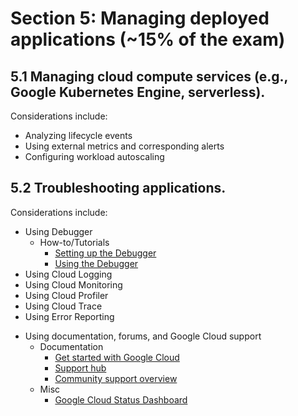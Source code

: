 # Section 5: Managing deployed applications (~15% of the exam)

## 5.1 Managing cloud compute services (e.g., Google Kubernetes Engine, serverless).

Considerations include:

* Analyzing lifecycle events
* Using external metrics and corresponding alerts
* Configuring workload autoscaling

<!-- ## 5.1 Managing Compute Engine VMs.

Considerations include:

* Debugging a custom VM image using the serial port
    * Reading
        * [Interacting with the serial console](https://cloud.google.com/compute/docs/instances/interacting-with-serial-console)
        * [Viewing serial port output](https://cloud.google.com/compute/docs/instances/viewing-serial-port-output)
        * [gcloud compute connect-to-serial-port](https://cloud.google.com/sdk/gcloud/reference/compute/connect-to-serial-port)
* Diagnosing a failed Compute Engine VM startup
    * Reading
        * [Troubleshooting VM start up](https://cloud.google.com/compute/docs/troubleshooting/vm-startup)
* Sending logs from a VM to Cloud Logging
    * Reading
        * [About the Logging agent](https://cloud.google.com/logging/docs/agent) and following sections
* Viewing and analyzing logs
    * Reading
        * [Using the Logs Explorer](https://cloud.google.com/logging/docs/view/logs-viewer-interface)
        * [Logging query language](https://cloud.google.com/logging/docs/view/logging-query-language)
* Inspecting resource utilization over time
    * Reading
        * [Compute Engine - Viewing usage reports](https://cloud.google.com/compute/docs/logging/usage-export) -->

<!-- ## 5.2 Managing Google Kubernetes Engine workloads.

Considerations include:

* Configuring logging and monitoring
    * Reading
        * [Installing Cloud Operations for GKE support](https://cloud.google.com/stackdriver/docs/solutions/gke/installing)
* Analyzing container lifecycle events (e.g., CrashLoopBackOff, ImagePullErr)
    * Reading
        * [CrashLoopBackOff](https://cloud.google.com/kubernetes-engine/docs/troubleshooting#CrashLoopBackOff)
        * [ImagePullBackOff and ErrImagePull](https://cloud.google.com/kubernetes-engine/docs/troubleshooting#ImagePullBackOff)
* Viewing and analyzing logs
    * Reading
        * [Viewing your GKE logs](https://cloud.google.com/stackdriver/docs/solutions/gke/using-logs)
        * [Observing your GKE clusters](https://cloud.google.com/stackdriver/docs/solutions/gke/observing)
* Writing and exporting custom metrics
    * Reading
        * [Using Custom Metrics](https://cloud.google.com/monitoring/custom-metrics)
* Using external metrics and corresponding alerts
    * Reading
        * [Autoscaling Deployments with Cloud Monitoring metrics](https://cloud.google.com/kubernetes-engine/docs/tutorials/autoscaling-metrics)
    * Code/Tutorials
        * [GitHub - Custom Metrics - Stackdriver Adapter](https://github.com/GoogleCloudPlatform/k8s-stackdriver/blob/master/custom-metrics-stackdriver-adapter/README.md)
* Configuring workload autoscaling
    * Reading
        * [Cluster autoscaler](https://cloud.google.com/kubernetes-engine/docs/concepts/cluster-autoscaler)
    * Code/Tutorials
        * [Autoscaling a cluster](https://cloud.google.com/kubernetes-engine/docs/how-to/cluster-autoscaler)
        * [Scaling an application](https://cloud.google.com/kubernetes-engine/docs/how-to/scaling-apps)
        * [Horizontal Pod Autoscaling](https://cloud.google.com/kubernetes-engine/docs/concepts/horizontalpodautoscaler) -->

## 5.2 Troubleshooting applications.

Considerations include:

<!-- * Creating a monitoring dashboard
    * How-to/Tutorials
        * [Using dashboards and charts](https://cloud.google.com/monitoring/dashboards) and following sections
* Writing custom metrics and creating log-based metrics
    * How-to/Tutorials
        * [Using Custom Metrics](https://cloud.google.com/monitoring/custom-metrics)
        * [Overview of logs-based metrics](https://cloud.google.com/logging/docs/logs-based-metrics) and following sections -->
* Using Debugger
    * How-to/Tutorials
        * [Setting up the Debugger](https://cloud.google.com/debugger/docs/setup)
        * [Using the Debugger](https://cloud.google.com/debugger/docs/using/snapshots)
* Using Cloud Logging
* Using Cloud Monitoring
* Using Cloud Profiler
* Using Cloud Trace
* Using Error Reporting
<!-- * Reviewing stack traces for error analysis
    * How-to/Tutorials
        * [Operations Suite - Viewing errors](https://cloud.google.com/error-reporting/docs/viewing-errors)
* Exporting logs from Google Cloud
    * How-to/Tutorials
        * [Overview of logs exports](https://cloud.google.com/logging/docs/export)
* Viewing logs in the Google Cloud Console
    * How-to/Tutorials
        * [Logs Explorer overview](https://cloud.google.com/logging/docs/view/logs-viewer-preview)
* Reviewing application performance (e.g., Cloud Trace, Prometheus, OpenTelemetry)
    * How-to/Tutorials
        * [Setting up Trace](https://cloud.google.com/trace/docs/setup)
    * Solution
        * [Integrating Cloud Monitoring, Logging, and Trace with observability and alerting solutions](https://cloud.google.com/solutions/integrating-monitoring-logging-trace-observability-and-alerting)
* Monitoring and profiling a running application
    * How-to/Tutorials
        * [Profiling Go applications](https://cloud.google.com/profiler/docs/profiling-go) - other languages covered in subsequent sections
    * Labs
        * [Analyze production performance with Cloud Profiler](https://codelabs.developers.google.com/codelabs/cloud-profiler#0)  -->
* Using documentation, forums, and Google Cloud support
    * Documentation
        * [Get started with Google Cloud](https://cloud.google.com/docs)
        * [Support hub](https://cloud.google.com/support-hub)
        * [Community support overview](https://cloud.google.com/support/docs/community)
    * Misc
        * [Google Cloud Status Dashboard](https://status.cloud.google.com/)
 